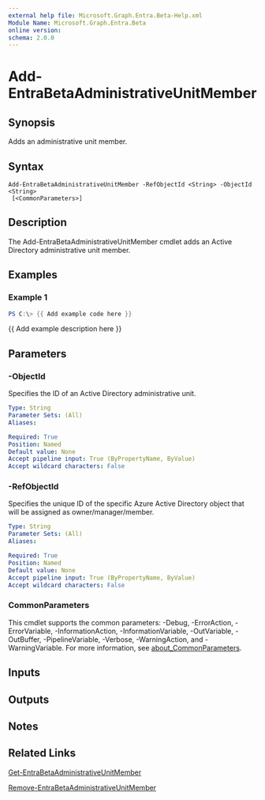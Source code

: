 ```yaml
---
external help file: Microsoft.Graph.Entra.Beta-Help.xml
Module Name: Microsoft.Graph.Entra.Beta
online version:
schema: 2.0.0
---
```


# Add-EntraBetaAdministrativeUnitMember

## Synopsis
Adds an administrative unit member.

## Syntax

```
Add-EntraBetaAdministrativeUnitMember -RefObjectId <String> -ObjectId <String>
 [<CommonParameters>]
```

## Description
The Add-EntraBetaAdministrativeUnitMember cmdlet adds an Active Directory administrative unit member.

## Examples

### Example 1
```powershell
PS C:\> {{ Add example code here }}
```

{{ Add example description here }}

## Parameters

### -ObjectId
Specifies the ID of an Active Directory administrative unit.

```yaml
Type: String
Parameter Sets: (All)
Aliases:

Required: True
Position: Named
Default value: None
Accept pipeline input: True (ByPropertyName, ByValue)
Accept wildcard characters: False
```

### -RefObjectId
Specifies the unique ID of the specific Azure Active Directory object that will be assigned as owner/manager/member.

```yaml
Type: String
Parameter Sets: (All)
Aliases:

Required: True
Position: Named
Default value: None
Accept pipeline input: True (ByPropertyName, ByValue)
Accept wildcard characters: False
```

### CommonParameters
This cmdlet supports the common parameters: -Debug, -ErrorAction, -ErrorVariable, -InformationAction, -InformationVariable, -OutVariable, -OutBuffer, -PipelineVariable, -Verbose, -WarningAction, and -WarningVariable. For more information, see [about_CommonParameters](https://go.microsoft.com/fwlink/?LinkID=113216).

## Inputs

## Outputs

## Notes

## Related Links

[Get-EntraBetaAdministrativeUnitMember]()

[Remove-EntraBetaAdministrativeUnitMember]()

